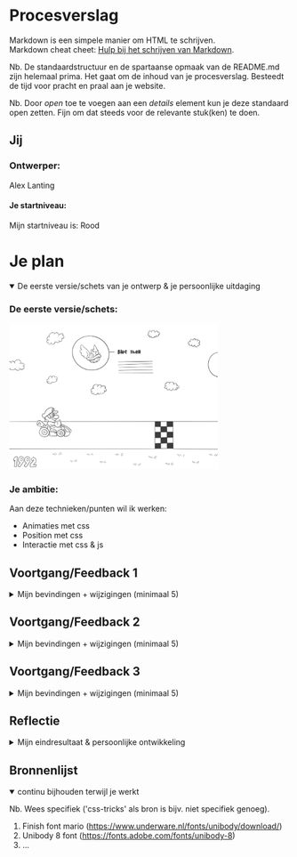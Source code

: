 # Procesverslag
Markdown is een simpele manier om HTML te schrijven.  
Markdown cheat cheet: [Hulp bij het schrijven van Markdown](https://github.com/adam-p/markdown-here/wiki/Markdown-Cheatsheet).

Nb. De standaardstructuur en de spartaanse opmaak van de README.md zijn helemaal prima. Het gaat om de inhoud van je procesverslag. Besteedt de tijd voor pracht en praal aan je website.

Nb. Door *open* toe te voegen aan een *details* element kun je deze standaard open zetten. Fijn om dat steeds voor de relevante stuk(ken) te doen.




## Jij

### Ontwerper:
Alex Lanting

#### Je startniveau:
Mijn startniveau is: Rood




# Je plan

<details open>
  <summary>De eerste versie/schets van je ontwerp & je persoonlijke uitdaging</summary>

  ### De eerste versie/schets:
  <img src="readme-images/schets.jpg" width="375px" alt="eerste versie/schets">


  ### Je ambitie: 
  Aan deze technieken/punten wil ik werken:
  - Animaties met css 
  - Position met css 
  - Interactie met css & js 
 
</details>




## Voortgang/Feedback 1

<details>
  <summary>Mijn bevindingen + wijzigingen (minimaal 5)</summary>

  ### Bevinding 1:
  Ik heb nu de basis van mijn concept uitgewerkt in codepen. Ik moet de styling en andere interactieve elementen nog toevoegen.
  <br>
  <img src="readme-images/codepen-20-04-2023.png" width="375px" alt="Codepen website opzet">


  #### oplossing:
  Ik ga de code nu van codepen naar lokaal verplaatsen zodat ik aan de styling en andere elementen kan werken. 



  ### Bevinding 2:
  Wanneer Mario over een flag heen gaat moet ook de achtergrond veranderen

  #### oplossing:
  Ik heb de body een class gegeven die steeds optelt van body1 naar body2 enzovoorts, hierdoor kan ik de background image per body veranderen. 
  <br>
  <img src="readme-images/js-20-04-2023.png" width="375px" alt="body class veranderen">




  ### Bevinding 3:
  ...

</details>




## Voortgang/Feedback 2

<details>
  <summary>Mijn bevindingen + wijzigingen (minimaal 5)</summary>
  
  ### Bevinding 1:
  De html code heeft veel classes en ID's die niet noodzakelijk zijn
<br>
  <img src="readme-images/index-24-04-2023.png" width="375px" alt="HTML met veel classes en ID's">

  #### oplossing:
  Ik heb alle classes en ID's die niet nodig zijn weg gehaald en in de css anders aangesproken. Ook heb ik wat onnodige wrapper elementen weggehaald, en   divs vervangen voor sections. 
<br>
  <img src="readme-images/index-24-04-2023-v1.png" width="375px" alt="HTML met minder classes en ID's">



  ### Bevinding 2:
  Ik moet nog progressive disclosure toevoegen in mijn ontwerp. 

  #### oplossing:
  Ik heb een information button toegevoegd die in beeld komt aan het einde van de random box, als je hier op klikt zie je meer over de huidige Mario Kart game.



  ### Bevinding 3:
  ...

</details>




## Voortgang/Feedback 3

<details>
  <summary>Mijn bevindingen + wijzigingen (minimaal 5)</summary>
  
  ### Bevinding 1:
  Ik had nog niet meerdere input manieren op de website. 

  #### oplossing:
  Ik heb scrollbuttons toegevoegd, zodat je ook met je muis kan scrollen door te klikken. 
  <br>
  <img src="readme-images/scrollbuttons.png" width="375px" alt="scrollbuttons op website">



  ### Bevinding 2:
  Ik had nog geen start scherm met een beetje uitleg over wat voor een website het is. 

  #### oplossing:
  Ik heb een startscherm gemaakt met allemaal items uit Mario Kart die rondvliegen en een uitleg. 
  <br>
  <img src="readme-images/startscherm.png" width="375px" alt="startscherm">




  ### Bevinding 3:
  ...

</details>




## Reflectie

<details>
  <summary>Mijn eindresultaat & persoonlijke ontwikkeling</summary>

  ### Je uitkomst - karakteristiek screenshot(s):
  <img src="readme-images/dummy-plaatje.jpg" width="375px" alt="final ontwerp">


  ### Dit ging goed/Heb ik geleerd: 
  Korte omschrijving met plaatje(s)

  <img src="readme-images/dummy-plaatje.jpg" width="375px" alt="top">


  ### Dit was lastig/Is niet gelukt:
  Korte omschrijving met plaatje(s)

  <img src="readme-images/dummy-plaatje.jpg" width="375px" alt="bummer">
</details>




## Bronnenlijst

<details open>
<summary>continu bijhouden terwijl je werkt</summary>

Nb. Wees specifiek ('css-tricks' als bron is bijv. niet specifiek genoeg).

1. Finish font mario (https://www.underware.nl/fonts/unibody/download/)
2. Unibody 8 font (https://fonts.adobe.com/fonts/unibody-8)
3. ...

</details>
